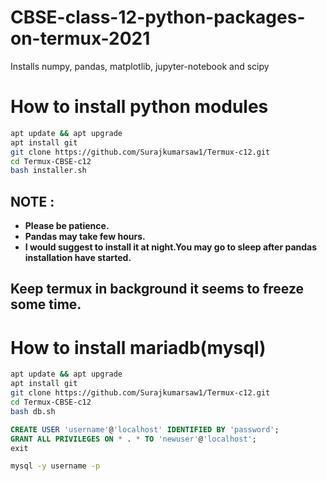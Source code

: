 # CBSE-class-12-python-packages-on-termux-2021
Installs numpy, pandas, matplotlib, jupyter-notebook and scipy

# How to install python modules
```bash
apt update && apt upgrade
apt install git
git clone https://github.com/Surajkumarsaw1/Termux-c12.git
cd Termux-CBSE-c12
bash installer.sh
```

## NOTE :
- **Please be patience.**
- **Pandas may take few hours.**
- **I would suggest to install it at night.You may go to sleep after pandas installation have started.**

## Keep termux in background it seems to freeze some time.

# How to install mariadb(mysql)
```bash
apt update && apt upgrade
apt install git
git clone https://github.com/Surajkumarsaw1/Termux-c12.git
cd Termux-CBSE-c12
bash db.sh
```
```sql
CREATE USER 'username'@'localhost' IDENTIFIED BY 'password';
GRANT ALL PRIVILEGES ON * . * TO 'newuser'@'localhost';
exit
```
```bash
mysql -y username -p
```
